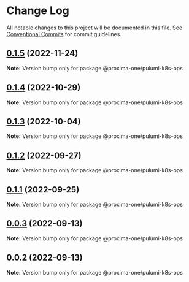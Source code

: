 # Change Log

All notable changes to this project will be documented in this file.
See [Conventional Commits](https://conventionalcommits.org) for commit guidelines.

## [0.1.5](https://github.com/proxima-one/pulumi-components/compare/@proxima-one/pulumi-k8s-ops@0.1.4...@proxima-one/pulumi-k8s-ops@0.1.5) (2022-11-24)

**Note:** Version bump only for package @proxima-one/pulumi-k8s-ops





## [0.1.4](https://github.com/proxima-one/pulumi-components/compare/@proxima-one/pulumi-k8s-ops@0.1.3...@proxima-one/pulumi-k8s-ops@0.1.4) (2022-10-29)

**Note:** Version bump only for package @proxima-one/pulumi-k8s-ops





## [0.1.3](https://github.com/proxima-one/pulumi-components/compare/@proxima-one/pulumi-k8s-ops@0.1.2...@proxima-one/pulumi-k8s-ops@0.1.3) (2022-10-04)

**Note:** Version bump only for package @proxima-one/pulumi-k8s-ops





## [0.1.2](https://github.com/proxima-one/pulumi-components/compare/@proxima-one/pulumi-k8s-ops@0.1.1...@proxima-one/pulumi-k8s-ops@0.1.2) (2022-09-27)

**Note:** Version bump only for package @proxima-one/pulumi-k8s-ops





## [0.1.1](https://github.com/proxima-one/pulumi-components/compare/@proxima-one/pulumi-k8s-ops@0.0.3...@proxima-one/pulumi-k8s-ops@0.1.1) (2022-09-25)

**Note:** Version bump only for package @proxima-one/pulumi-k8s-ops





## [0.0.3](https://github.com/proxima-one/pulumi-components/compare/@proxima-one/pulumi-k8s-ops@0.0.2...@proxima-one/pulumi-k8s-ops@0.0.3) (2022-09-13)

**Note:** Version bump only for package @proxima-one/pulumi-k8s-ops





## 0.0.2 (2022-09-13)

**Note:** Version bump only for package @proxima-one/pulumi-k8s-ops
